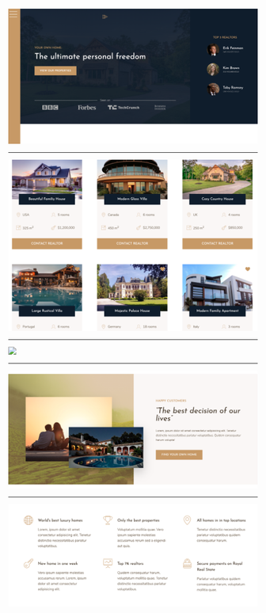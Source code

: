 ![](images/home/1.png)
_________________________

![](images/home/2.png)
_________________________

![](images/home/3.png)
_________________________

![](images/home/4.png)
_________________________

![](images/home/5.png)
